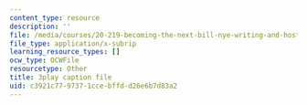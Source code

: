 ```yaml
---
content_type: resource
description: ''
file: /media/courses/20-219-becoming-the-next-bill-nye-writing-and-hosting-the-educational-show-january-iap-2015/c3921c7797371ccebffdd26e6b7d83a2_iR6FUYCNi5A.srt
file_type: application/x-subrip
learning_resource_types: []
ocw_type: OCWFile
resourcetype: Other
title: 3play caption file
uid: c3921c77-9737-1cce-bffd-d26e6b7d83a2
---
```

